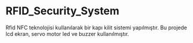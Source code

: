 # RFID_Security_System
Rfid NFC teknolojisi kullanılarak bir kapı kilit sistemi yapılmıştır. Bu projede lcd ekran, servo motor led ve buzzer kullanılmıştır.
